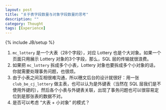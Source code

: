 ```yaml
---
layout: post
title: "关于表字段数量与对象字段数量的思考"
description: ""
category: Thought
tags: [Experience]
---
```

{% include JB/setup %}

1. `mc_lottery` 是一个大表（28个字段），对应 Lottery 也是个大对象。如果一个页面只用展示 Lottery 对象的3个字段，那么，SQL 层的传输就很浪费。
2. 如果把 `mc_lottery` 拆成多个小表，Lottery 对象也要拆成多个小对象的话，你就需要处理事务问题，也很烦。
3. 由于小表之间互相很难沟通，所以穗文后台的设计就很好：用一张 `club_be_cj_lottery` 做主表，也可以认为是外键表（当然在 SQL 层我们是不使用外键的），然后各个小表与外键表关联，出现了事务问题也可以很容易定位到是那张表的数据不对。
4. 是否可以考虑 “大表 + 小对象” 的模式？